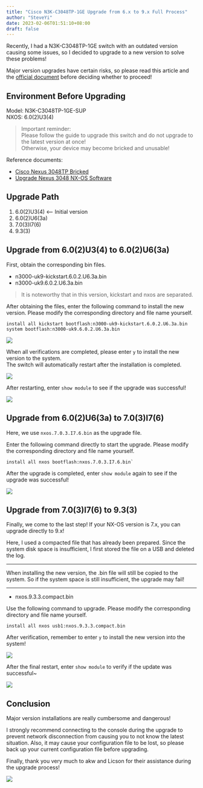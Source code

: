 ```yaml
---
title: "Cisco N3K-C3048TP-1GE Upgrade from 6.x to 9.x Full Process"
author: "SteveYi"
date: 2023-02-06T01:51:10+08:00
draft: false
---
```


Recently, I had a N3K-C3048TP-1GE switch with an outdated version causing some issues, so I decided to upgrade to a new version to solve these problems!

Major version upgrades have certain risks, so please read this article and the [official document](https://www.cisco.com/c/en/us/support/docs/switches/nexus-3048-switch/216023-nexus-3048-nx-os-software-upgrade-proced.html) before deciding whether to proceed!

## Environment Before Upgrading

Model: N3K-C3048TP-1GE-SUP  
NXOS: 6.0(2)U3(4)

> Important reminder:  
> Please follow the guide to upgrade this switch and do not upgrade to the latest version at once!  
> Otherwise, your device may become bricked and unusable!

Reference documents:
- [Cisco Nexus 3048TP Bricked](https://community.cisco.com/t5/switches-small-business/cisco-nexus-3048tp-bricked/td-p/3182064)
- [Upgrade Nexus 3048 NX-OS Software](https://www.cisco.com/c/en/us/support/docs/switches/nexus-3048-switch/216023-nexus-3048-nx-os-software-upgrade-proced.html)

## Upgrade Path

1. 6.0(2)U3(4) <-- Initial version
2. 6.0(2)U6(3a)
3. 7.0(3)I7(6)
4. 9.3(3)

## Upgrade from 6.0(2)U3(4) to 6.0(2)U6(3a)

First, obtain the corresponding bin files.

- n3000-uk9-kickstart.6.0.2.U6.3a.bin
- n3000-uk9.6.0.2.U6.3a.bin

> It is noteworthy that in this version, kickstart and nxos are separated.

After obtaining the files, enter the following command to install the new version. Please modify the corresponding directory and file name yourself.

```shell
install all kickstart bootflash:n3000-uk9-kickstart.6.0.2.U6.3a.bin system bootflash:n3000-uk9.6.0.2.U6.3a.bin
```

![](https://i.imgur.com/5NnAvVL.jpg)

When all verifications are completed, please enter `y` to install the new version to the system.  
The switch will automatically restart after the installation is completed.

![](https://i.imgur.com/jjaGYT9.png)

After restarting, enter `show module` to see if the upgrade was successful!

![](https://i.imgur.com/3stlea5.jpg)

## Upgrade from 6.0(2)U6(3a) to 7.0(3)I7(6)

Here, we use `nxos.7.0.3.I7.6.bin` as the upgrade file.

Enter the following command directly to start the upgrade. Please modify the corresponding directory and file name yourself.

```shell
install all nxos bootflash:nxos.7.0.3.I7.6.bin`
```

After the upgrade is completed, enter `show module` again to see if the upgrade was successful!

![](https://i.imgur.com/XVEwapW.jpg)

## Upgrade from 7.0(3)I7(6) to 9.3(3)

Finally, we come to the last step! If your NX-OS version is 7.x, you can upgrade directly to 9.x!

Here, I used a compacted file that has already been prepared. Since the system disk space is insufficient, I first stored the file on a USB and deleted the log.

***
When installing the new version, the .bin file will still be copied to the system.
So if the system space is still insufficient, the upgrade may fail!
***

- nxos.9.3.3.compact.bin

Use the following command to upgrade. Please modify the corresponding directory and file name yourself.

```shell
install all nxos usb1:nxos.9.3.3.compact.bin
```

After verification, remember to enter `y` to install the new version into the system!

![](https://i.imgur.com/7Po780T.png)

After the final restart, enter `show module` to verify if the update was successful~

![](https://i.imgur.com/pcDihVj.jpg)

## Conclusion

Major version installations are really cumbersome and dangerous!  

I strongly recommend connecting to the console during the upgrade to prevent network disconnection from causing you to not know the latest situation. Also, it may cause your configuration file to be lost, so please back up your current configuration file before upgrading.

Finally, thank you very much to akw and Licson for their assistance during the upgrade process!

![](https://i.imgur.com/HmZXnnD.png)
